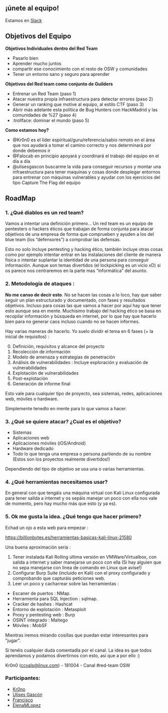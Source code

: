 ## ¡únete al equipo!

Estamos en [Slack](https://slack.osweekends.com)

## Objetivos del Equipo

**Objetivos Individuales dentro del Red Team**
- Pasarlo bien
- Aprender mucho juntos
- compartir ese conocimiento con el resto de OSW y comunidades
- Tener un entorno sano y seguro para aprender

**Objetivos del Red team como conjunto de Guilders**
- Entrenar un Red Team (paso 1)
- Atacar nuestra propia infraestructura para detectar errores (paso 2)
- Generar un ranking que motive al equipo, al estilo CTF (paso 3)
- Abrir más adelante esta política de Bug Hunters con HackMadrid y las comunidades de %27 (paso 4)
- :trollface: dominar el mundo (paso 5)

**Como estamos hoy?**
- @Kr0n0 es el líder espiritual/guru/referencia/sabio remoto en el área que nos ayudará a tomar el camino correcto y nos determinará por donde debemos ir
- @Falocab en principio apoyará y coordinará el trabajo del equipo en el día a día
- @ulisesgascon buscarme la vida para conseguir recursos y montar una infraestructura para tener maquinas y cosas donde desplegar entornos para entrenar con máquinas vulnerables y ayudar con los ejercicios del tipo Capture The Flag del equipo


## RoadMap

### 1. ¿Qué diablos es un red team?
Vamos a intentar una definición primero... Un red team es un equipo de pentesters o hackers éticos que trabajan de forma conjunta para atacar objetivos de una empresa de forma que comprueben y ayuden a los del blue team (los “defensores”) a comprobar las defensas.

Esto no solo incluye pentesting y hacking ético, también incluye otras cosas como por ejemplo intentar entrar en las instalaciones del cliente de manera física o intentar suplantar la identidad de una persona para conseguir información.
Aunque son temas divertidos (el lockpicking es un vicio xD) si os parece nos centraremos en la parte mas “informática” del asunto.

### 2. Metodología de ataques :
**No me canso de decir esto**. No se hacen las cosas a lo loco, hay que saber seguir un plan estructurado y documentado, con fases y resultados objetivos.
Incluso para cosas las que vamos a hacer por aquí hay que tener esto aunque sea en mente. Muchísimo trabajo del hacking ético se basa en recopilar información y búsqueda en internet, por lo que hay que hacerlo bien para no generar caos incluso cuando no se hacen informes.

Hay varias maneras de hacerlo. Yo suelo dividir el tema en 6 fases (+ la inicial de requisitos) :

0) Definición, requisitos y alcance del proyecto
1) Recolección de información
2) Modelo de amenaza y estrategias de penetración
3) Análisis de vulnerabilidades : Incluye exploración y evaluación de vulnerabilidades
4) Explotación de vulnerabilidades
5) Post-explotación
6) Generación de informe final

Esto vale para cualquier tipo de proyecto, sea sistemas, redes, aplicaciones web, móviles o hardware.

Simplemente tenedlo en mente para lo que vamos a hacer.

### 3. ¿Qué se quiere atacar? ¿Cual es el objetivo?
- Sistemas
- Aplicaciones web
- Aplicaciones móviles (iOS/Android)
- Hardware dedicado
- Todo lo que tenga una empresa o persona partiendo de su nombre (Estos son los proyectos realmente divertidos!)

Dependiendo del tipo de objetivo se usa una o varias herramientas.

### 4. ¿Qué herramientas necesitamos usar?
En general con que tengáis una máquina virtual con Kali Linux configurada para tener salida a internet y os sepáis manejar un poco con ella nos vale de momento, pero hay mucho más que esto (y ya es).

### 5. Ok me gusta la idea. ¿Qué tengo que hacer primero?
Echad un ojo a esta web  para empezar : 

https://billionbytes.es/herramientas-basicas-kali-linux-21580

Una buena aproximación sería : 
1) Tener instalada Kali Rolling última versión en VMWare/Virtualbox, con salida a internet y saber manejarse un poco con ella (Si hay alguien que no sepa manejarse con línea de comando en Linux que avise!)
2) Configurar Burp Suite (incluido en Kali) con el proxy configurado y comprobando que capturáis peticiones web.
3) Leer un poco y cacharrear sobre las herramientas :
- Escaner de puertos : NMap.
- Herramienta para SQL Injection : sqlmap.
- Cracker de hashes : Hashcat
- Entorno de explotación : Metasploit
- Proxy y pentesting web : Burp
- OSINT integrado : Maltego
- Móviles : MobSF

Mientras iremos mirando cosillas que puedan estar interesantes para "jugar".

Si tenéis cualquier duda comentadla por el canal. La idea es que todos aprendamos y podamos divertirnos con esto, así que a por ello :)

Kr0n0 (ccvals@linux.com) - 181004 - Canal #red-team OSW 

### Participantes:

- [Kr0no](https://github.com/Kr0n0)
- [Ulises Gascón](https://github.com/UlisesGascon)
- [Francisco]()
- [ElenaMLopez](https://github.com/ElenaMLopez)

